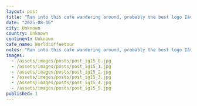 ```yaml
---
layout: post
title: "Ran into this cafe wandering around, probably the best logo Iâve seen on the #worldcoffeetour #canipetthatdog"
date: "2025-08-16"
city: Unknown
country: Unknown
continent: Unknown
cafe_name: Worldcoffeetour
notes: "Ran into this cafe wandering around, probably the best logo Iâve seen on the #worldcoffeetour #canipetthatdog"
images:
  - /assets/images/posts/post_ig15_0.jpg
  - /assets/images/posts/post_ig15_1.jpg
  - /assets/images/posts/post_ig15_2.jpg
  - /assets/images/posts/post_ig15_3.jpg
  - /assets/images/posts/post_ig15_4.jpg
  - /assets/images/posts/post_ig15_5.jpg
published: 1
---
```

